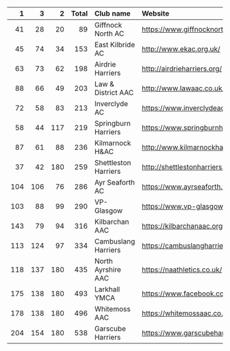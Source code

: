 |   1 |   3 |   2 |   Total | Club name            | Website                                    |
|----:|----:|----:|--------:|:---------------------|:-------------------------------------------|
|  41 |  28 |  20 |      89 | Giffnock North AC    | https://www.giffnocknorth.co.uk/           |
|  45 |  74 |  34 |     153 | East Kilbride AC     | http://www.ekac.org.uk/                    |
|  63 |  73 |  62 |     198 | Airdrie Harriers     | http://airdrieharriers.org/                |
|  88 |  66 |  49 |     203 | Law & District AAC   | http://www.lawaac.co.uk/                   |
|  72 |  58 |  83 |     213 | Inverclyde AC        | https://www.inverclydeac.org/              |
|  58 |  44 | 117 |     219 | Springburn Harriers  | https://www.springburnharriers.co.uk/      |
|  87 |  61 |  88 |     236 | Kilmarnock H&AC      | http://www.kilmarnockharriers.com/         |
|  37 |  42 | 180 |     259 | Shettleston Harriers | http://shettlestonharriers.org.uk/         |
| 104 | 106 |  76 |     286 | Ayr Seaforth AC      | https://www.ayrseaforth.co.uk/             |
| 103 |  88 |  99 |     290 | VP-Glasgow           | https://www.vp-glasgow.com                 |
| 143 |  79 |  94 |     316 | Kilbarchan AAC       | https://kilbarchanaac.org.uk/              |
| 113 | 124 |  97 |     334 | Cambuslang Harriers  | https://cambuslangharriers.org/            |
| 118 | 137 | 180 |     435 | North Ayrshire AAC   | https://naathletics.co.uk/                 |
| 175 | 138 | 180 |     493 | Larkhall YMCA        | https://www.facebook.com/larkhallharriers/ |
| 178 | 138 | 180 |     496 | Whitemoss AAC        | https://whitemossaac.co.uk/                |
| 204 | 154 | 180 |     538 | Garscube Harriers    | https://www.garscubeharriers.org.uk/       |